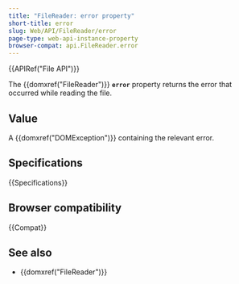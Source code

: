 ```yaml
---
title: "FileReader: error property"
short-title: error
slug: Web/API/FileReader/error
page-type: web-api-instance-property
browser-compat: api.FileReader.error
---
```


{{APIRef("File API")}}

The {{domxref("FileReader")}} **`error`** property returns the
error that occurred while reading the file.

## Value

A {{domxref("DOMException")}} containing the relevant error.

## Specifications

{{Specifications}}

## Browser compatibility

{{Compat}}

## See also

- {{domxref("FileReader")}}
